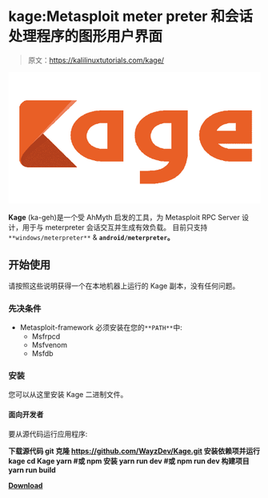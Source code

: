 # kage:Metasploit meter preter 和会话处理程序的图形用户界面

> 原文：<https://kalilinuxtutorials.com/kage/>

[![](img/2e741e03b8a3abf0867e743e86684670.png)](https://blogger.googleusercontent.com/img/b/R29vZ2xl/AVvXsEiHXRKvU75hJUcasYivln0lRytq2GS3gMAYZxOxZcrnkrIfnlyrcBBdpbtgZiiS7gyiZHL_TqwJ6xOn-IPMJr4srm4uM9OtU6gxS6wouBQNlfhqf0GWpMOZX1OBd7P1jN8YHDkRb6kWSv716Ms_SmJCBH_baEEAPy2bBXwVRjvI6HwYpp-ZUSVEGD-2/s728/kage-logo-svg%20(1).png)

**Kage** (ka-geh)是一个受 AhMyth 启发的工具，为 Metasploit RPC Server 设计，用于与 meterpreter 会话交互并生成有效负载。
目前只支持`**windows/meterpreter**` & **`android/meterpreter`。**

## 开始使用

请按照这些说明获得一个在本地机器上运行的 Kage 副本，没有任何问题。

### 先决条件

*   Metasploit-framework 必须安装在您的`**PATH**`中:
    *   Msfrpcd
    *   Msfvenom
    *   Msfdb

### 安装

您可以从这里安装 Kage 二进制文件。

#### 面向开发者

要从源代码运行应用程序:

**下载源代码
git 克隆 https://github.com/WayzDev/Kage.git
安装依赖项并运行 kage
cd Kage
yarn #或 npm 安装
yarn run dev #或 npm run dev
构建项目
yarn run build**

[**Download**](https://github.com/Zerx0r/Kage)